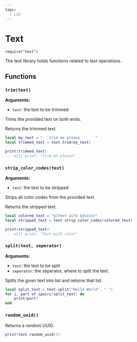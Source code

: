 ```yaml
---
tags:
  - Lib
---
```


# Text

`require("text")`

The text library holds functions related to text operations.

## Functions

### `trim(text)`

**Arguments:**

- `text`: the text to be trimmed

Trims the provided text on both ends.

Returns the trimmed text.

```lua title="example.lua"
local my_text = "   trim me please       "
local trimmed_text = text.trim(my_text)

print(trimmed_text)
--- will print: "trim me please"
```

### `strip_color_codes(text)`

**Arguments:**

- `text`: the text to be stripped

Strips all color codes from the provided text.

Returns the stripped text.

```lua title="example.lua"
local colored_text = "§cText with §3color"
local stripped_text = text.strip_color_codes(colored_text)

print(stripped_text)
--- will print: "Text with color"
```

### `split(text, seperator)`

**Arguments:**

- `text`: the text to be split
- `seperator`: the seperator, where to split the text.

Splits the given text into list and returns that list.

```lua title="example.lua""
local split_text = text.split("Hello World", " ")
for i, part of ipairs(split_text) do
    print(part)
end
```

### `random_uuid()`

Returns a random UUID.

```lua title="example.lua"
print(text.random_uuid())
```
